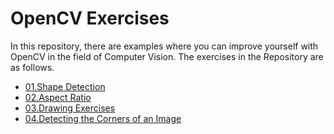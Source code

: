# OpenCV Exercises

In this repository, there are examples where you can improve yourself with OpenCV in the field of Computer Vision. The exercises in the Repository are as follows.

- [01.Shape Detection](https://github.com/keremkargin0/OpenCV-Exercises-and-Applications/blob/main/Exercises/01.Shape%20Detection.py)
- [02.Aspect Ratio](https://github.com/keremkargin0/OpenCV-Exercises-and-Applications/blob/main/Exercises/02.Aspect%20Ratio.py)
- [03.Drawing Exercises](https://github.com/keremkargin0/OpenCV-Exercises-and-Applications/blob/main/Exercises/03.Drawing%20Exercises.py)
- [04.Detecting the Corners of an Image](https://github.com/keremkargin0/OpenCV-Exercises-and-Applications/blob/main/Exercises/04.Detecting%20the%20Corners%20of%20an%20Image.py)
